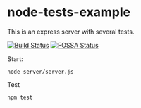 # node-tests-example
This is an express server with several tests.

[![Build Status](https://travis-ci.com/williamrmyers/node-travis-ci.svg?branch=master)](https://travis-ci.com/williamrmyers/node-travis-ci)
[![FOSSA Status](https://app.fossa.io/api/projects/custom%2B6509%2Fgithub.com%2Fwilliamrmyers%2Fnode-travis-ci.svg?type=shield)](https://app.fossa.io/projects/custom%2B6509%2Fgithub.com%2Fwilliamrmyers%2Fnode-travis-ci?ref=badge_shield)


Start:
```
node server/server.js
```

Test
```
npm test
```
